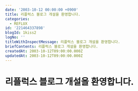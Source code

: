 ```yaml
---
date: '2003-10-12 00:00:00 +0900'
title: 리플럭스 블로그 개설을 환영합니다.
categories:
  - REFLUX
id: '221464337898'
blogId: 1kiss2
logNo: ''
titleWithInspectMessage: 리플럭스 블로그 개설을 환영합니다.
briefContents: 리플럭스 블로그 개설을 환영합니다.
createdAt: 2003-10-12T09:00:00.000Z
updatedAt: 2003-10-12T09:00:00.000Z
---
```

# 리플럭스 블로그 개설을 환영합니다.